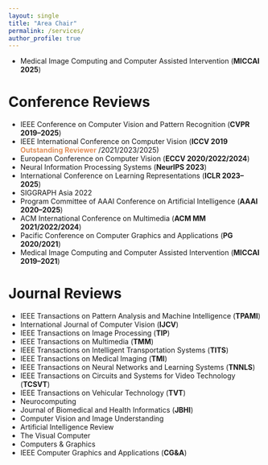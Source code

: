 ```yaml
---
layout: single
title: "Area Chair"
permalink: /services/
author_profile: true
---
```


- Medical Image Computing and Computer Assisted Intervention (**MICCAI 2025**)        

# Conference Reviews

- IEEE Conference on Computer Vision and Pattern Recognition (**CVPR 2019–2025**)     
- IEEE International Conference on Computer Vision (**ICCV 2019** <span style="color:#e0915c;"><b>Outstanding Reviewer</b></span> /2021/2023/2025)          
- European Conference on Computer Vision (**ECCV 2020/2022/2024**)        
- Neural Information Processing Systems (**NeurIPS 2023**)       
- International Conference on Learning Representations (**ICLR 2023–2025**)        
- SIGGRAPH Asia 2022       
- Program Committee of AAAI Conference on Artificial Intelligence (**AAAI 2020–2025**)         
- ACM International Conference on Multimedia (**ACM MM 2021/2022/2024**)        
- Pacific Conference on Computer Graphics and Applications (**PG 2020/2021**)       
- Medical Image Computing and Computer Assisted Intervention (**MICCAI 2019–2021**)       

# Journal Reviews

- IEEE Transactions on Pattern Analysis and Machine Intelligence (**TPAMI**)     
- International Journal of Computer Vision (**IJCV**)     
- IEEE Transactions on Image Processing (**TIP**)         
- IEEE Transactions on Multimedia (**TMM**)      
- IEEE Transactions on Intelligent Transportation Systems (**TITS**)       
- IEEE Transactions on Medical Imaging (**TMI**)     
- IEEE Transactions on Neural Networks and Learning Systems (**TNNLS**)      
- IEEE Transactions on Circuits and Systems for Video Technology (**TCSVT**)      
- IEEE Transactions on Vehicular Technology (**TVT**)    
- Neurocomputing   
- Journal of Biomedical and Health Informatics (**JBHI**)   
- Computer Vision and Image Understanding     
- Artificial Intelligence Review     
- The Visual Computer     
- Computers & Graphics      
- IEEE Computer Graphics and Applications (**CG&A**)        

